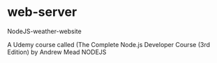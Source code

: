 # web-server
NodeJS-weather-website

A Udemy course called (The Complete Node.js Developer Course (3rd Edition) by Andrew Mead
NODEJS